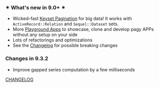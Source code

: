 <!-- whats_new_start -->
### ✴ What's new in 9.0+ ✴
- Wicked-fast [Keyset Pagination](https://ddnexus.github.io/pagy/docs/api/keyset/) for big data! It works with `ActiveRecord::Relation` and `Sequel::Dataset` sets.
- More [Playground Apps](https://ddnexus.github.io/pagy/playground/) to showcase, clone and develop pagy APPs without any setup on your side
- Lots of refactorings and optimizations  
- See the [Changelog](https://ddnexus.github.io/pagy/changelog) for possible breaking changes
<!-- whats_new_end -->

### Changes in 9.3.2

<!-- changes_start -->
- Improve gapped series computation by a few milliseconds
<!-- changes_end -->

[CHANGELOG](https://ddnexus.github.io/pagy/changelog)
